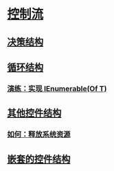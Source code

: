 # [控制流](index.md)
## [决策结构](decision-structures.md)
## [循环结构](loop-structures.md)
### [演练：实现 IEnumerable(Of T)](walkthrough-implementing-ienumerable-of-t.md)
## [其他控件结构](other-control-structures.md)
### [如何：释放系统资源](how-to-dispose-of-a-system-resource.md)
## [嵌套的控件结构](nested-control-structures.md)